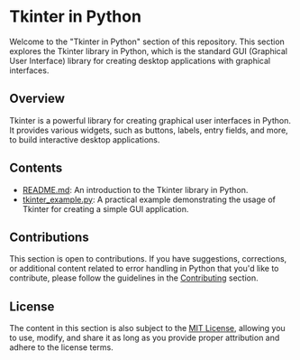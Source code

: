 # Tkinter in Python

Welcome to the "Tkinter in Python" section of this repository. This section explores the Tkinter library in Python, which is the standard GUI (Graphical User Interface) library for creating desktop applications with graphical interfaces.

## Overview

Tkinter is a powerful library for creating graphical user interfaces in Python. It provides various widgets, such as buttons, labels, entry fields, and more, to build interactive desktop applications.

## Contents

- [README.md](README.md): An introduction to the Tkinter library in Python.
- [tkinter_example.py](tkinter_example.py): A practical example demonstrating the usage of Tkinter for creating a simple GUI application.

## Contributions

This section is open to contributions. If you have suggestions, corrections, or additional content related to error handling in Python that you'd like to contribute, please follow the guidelines in the [Contributing](../../Contributing.md) section.

## License

The content in this section is also subject to the [MIT License](../../LICENSE), allowing you to use, modify, and share it as long as you provide proper attribution and adhere to the license terms.
